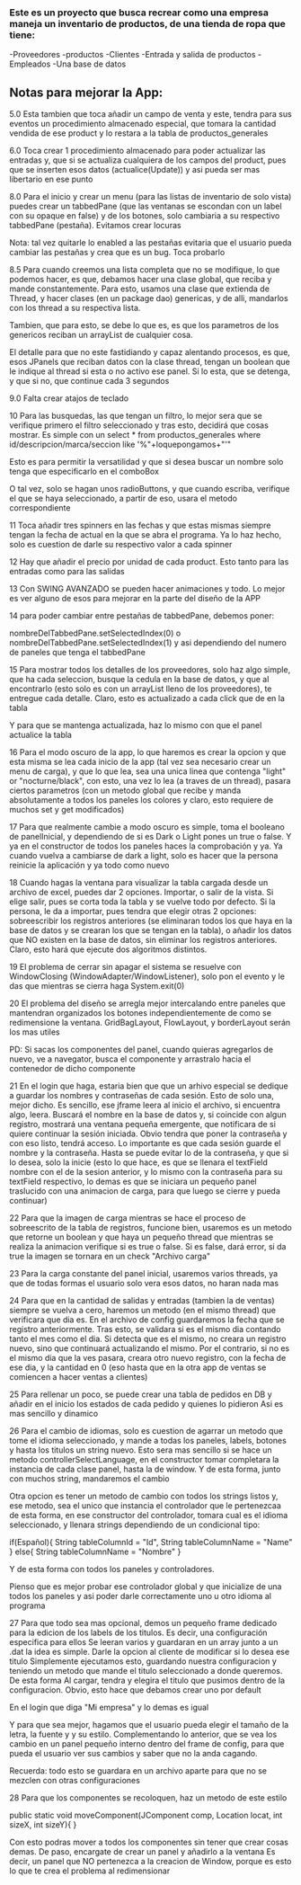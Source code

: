 ### Este es un proyecto que busca recrear como una empresa maneja un inventario de productos, de una tienda de ropa que tiene:

-Proveedores
-productos 
-Clientes
-Entrada y salida de productos
-Empleados
-Una base de datos


## Notas para mejorar la App:



5.0
Esta tambien que toca añadir un campo de venta y este, tendra para sus eventos un procedimiento almacenado especial, que tomara la cantidad vendida de ese product y lo restara a la tabla de productos_generales

6.0
Toca crear 1 procedimiento almacenado para poder actualizar las entradas y, que si se actualiza cualquiera de los campos del product, pues que se inserten esos datos (actualice(Update)) y asi pueda ser mas libertario en ese punto

8.0
Para el inicio y crear un menu (para las listas de inventario de solo vista) puedes crear un tabbedPane (que las ventanas se escondan con un label con su opaque en false) y de los botones, solo cambiaria a su respectivo tabbedPane (pestaña). Evitamos crear locuras 

Nota: tal vez quitarle lo enabled a las pestañas evitaria que el usuario pueda cambiar las pestañas y crea que es un bug. Toca probarlo

8.5
Para cuando creemos una lista completa que no se modifique, lo que podemos hacer, es que, debamos hacer una clase global, que reciba y mande constantemente. Para esto, usamos una clase que extienda de Thread, y hacer clases (en un package dao) genericas, y de alli, mandarlos con los thread a su respectiva lista. 

Tambien, que para esto, se debe lo que es, es que los parametros de los genericos reciban un arrayList de cualquier cosa. 

El detalle para que no este fastidiando y capaz alentando procesos, es que, esos JPanels que reciban datos con la clase thread, tengan un boolean que le indique al thread si esta o no activo ese panel. Si lo esta, que se detenga, y que si no, que continue cada 3 segundos

9.0
Falta crear atajos de teclado

10
Para las busquedas, las que tengan un filtro, lo mejor sera que se verifique primero el filtro seleccionado y tras esto, decidirá que cosas mostrar. Es simple con un select * from productos_generales where id/descripcion/marca/seccion like '%"+loquepongamos+"'"

Esto es para permitir la versatilidad y que si desea buscar un nombre solo tenga que especificarlo en el comboBox

O tal vez, solo se hagan unos radioButtons, y que cuando escriba, verifique el que se haya seleccionado, a partir de eso, usara el metodo correspondiente

11
Toca añadir tres spinners en las fechas y que estas mismas siempre tengan la fecha de actual en la que se abra el programa. Ya lo haz hecho, solo es cuestion de darle su respectivo valor a cada spinner

12
Hay que añadir el precio por unidad de cada product. Esto tanto para las entradas como para las salidas

13
Con SWING AVANZADO se pueden hacer animaciones y todo. Lo mejor es ver alguno de esos para mejorar en la parte del diseño de la APP

14
para poder cambiar entre pestañas de tabbedPane, debemos poner:

nombreDelTabbedPane.setSelectedIndex(0) o nombreDelTabbedPane.setSelectedIndex(1) y asi dependiendo del numero de paneles que tenga el tabbedPane

15
Para mostrar todos los detalles de los proveedores, solo haz algo simple, que ha cada seleccion, busque la cedula en la base de datos, y que al encontrarlo (esto solo es con un arrayList lleno de los proveedores), te entregue cada detalle. Claro, esto es actualizado a cada click que de en la tabla

Y para que se mantenga actualizada, haz lo mismo con que el panel actualice la tabla

16
Para el modo oscuro de la app, lo que haremos es crear la opcion y que esta misma se lea cada inicio de la app (tal vez sea necesario crear un menu de carga), y que lo que lea, sea una unica linea que contenga "light" or "nocturne/black", con esto, una vez lo lea (a traves de un thread), pasara ciertos parametros (con un metodo global que recibe y manda absolutamente a todos los paneles los colores y claro, esto requiere de muchos set y get modificados)

17
Para que realmente cambie a modo oscuro es simple, toma el booleano de panelInicial, y dependiendo de si es Dark o Light pones un true o false. Y ya en el constructor de todos los paneles haces la comprobación y ya. Ya cuando vuelva a cambiarse de dark a light, solo es hacer que la persona reinicie la aplicación y ya todo como nuevo

18
Cuando hagas la ventana para visualizar la tabla cargada desde un archivo de excel, puedes dar 2 opciones. Importar, o salir de la vista. Si elige salir, pues se corta toda la tabla y se vuelve todo por defecto. Si la persona, le da a importar, pues tendra que elegir otras 2 opciones: sobreescribir los registros anteriores (se eliminaran todos los que haya en la base de datos y se crearan los que se tengan en la tabla), o añadir los datos que NO existen en la base de datos, sin eliminar los registros anteriores. Claro, esto hará que ejecute dos algoritmos distintos.

19
El problema de cerrar sin apagar el sistema se resuelve con WindowClosing (WindowAdapter/WindowListener), solo pon el evento y le das que mientras se cierra haga System.exit(0)

20
El problema del diseño se arregla mejor intercalando entre paneles que mantendran organizados los botones independientemente de como se redimensione la ventana. GridBagLayout, FlowLayout, y borderLayout serán los mas utiles

PD: Si sacas los componentes del panel, cuando quieras agregarlos de nuevo, ve a navegator, busca el componente y arrastralo hacia el contenedor de dicho componente

21
En el login que haga, estaria bien que que un arhivo especial se dedique a guardar los nombres y contraseñas de cada sesión. 
Esto de solo una, mejor dicho. Es sencillo, ese jframe leera al inicio el archivo, si encuentra algo, leera. 
Buscará el nombre en la base de datos y, si coincide con algun registro, 
mostrará una ventana pequeña emergente, que notificara de si quiere continuar la sesión iniciada. 
Obvio tendra que poner la contraseña y con eso listo, tendrá acceso. 
Lo importante es que cada sesión guarde el nombre y la contraseña. 
Hasta se puede evitar lo de la contraseña, y que si lo desea, 
solo la inicie (esto lo que hace, es que se llenara el textField nombre con el de la sesion anterior, y lo mismo 
con la contraseña para su textField respectivo, lo demas es que se iniciara un pequeño panel
traslucido con una animacion de carga, para que luego se cierre y pueda continuar)

22
Para que la imagen de carga mientras se hace el proceso de sobreescrito de la tabla de registros, funcione bien, usaremos es un metodo 
que retorne un boolean y que haya un pequeño thread que mientras se realiza la animacion verifique si es true o false. 
Si es false, dará error, si da true la imagen se tornara en un check "Archivo carga"

23
Para la carga constante del panel inicial, usaremos varios threads, ya que de todas formas el usuario solo vera esos datos, no haran nada mas

24
Para que en la cantidad de salidas y entradas (tambien la de ventas) siempre se vuelva a cero, haremos un metodo (en el mismo thread) que
verificara que dia es. En el archivo de config guardaremos la fecha que se registro anteriormente. Tras esto, se validara si es el mismo dia
contando tanto el mes como el dia. Si detecta que es el mismo, no creara un registro nuevo, sino que continuará actualizando el mismo. Por el
contrario, si no es el mismo dia que la ves pasara, creara otro nuevo registro, con la fecha de ese dia, y la cantidad en 0 (eso hasta que
en la otra app de ventas se comiencen a hacer ventas a clientes)

25
Para rellenar un poco, se puede crear una tabla de pedidos en DB y añadir en el inicio los estados de cada pedido y quienes lo pidieron
Asi es mas sencillo y dinamico

26
Para el cambio de idiomas, solo es cuestion de agarrar un metodo que tome el idioma seleccionado, y mande a todas los paneles, labels, botones
y hasta los titulos un string nuevo. Esto sera mas sencillo si se hace un metodo controllerSelectLanguage, en el constructor tomar completara la
instancia de cada clase panel, hasta la de window. Y de esta forma, junto con muchos string, mandaremos el cambio

Otra opcion es tener un metodo de cambio con todos los strings listos y, ese metodo, sea el unico que instancia el controlador que le pertenezcaa
de esta forma, en ese constructor del controlador, tomara cual es el idioma seleccionado, y llenara strings dependiendo de un condicional tipo:

if(Español){
String tableColumnId = "Id", String tableColumnName = "Name"
}
else{
String tableColumnName = "Nombre"
}

Y de esta forma con todos los paneles y controladores.

Pienso que es mejor probar ese controlador global y que inicialize de una todos los paneles y asi poder darle correctamente uno u otro idioma
al programa 


27
Para que todo sea mas opcional, demos un pequeño frame dedicado para la edicion de los labels de los titulos. Es decir, una configuración especifica para ellos
Se leeran varios y guardaran en un array junto a un .dat la idea es simple. Darle la opcion al cliente de modificar si lo desea ese titulo
Simplemente ejecutamos esto, guardando nuestra configuracion y teniendo un metodo que mande el titulo seleccionado a donde queremos. De esta forma
Al cargar, tendra y elegira el titulo que pusimos dentro de la configuracion. Obvio, esto hace que debamos crear uno por default

En el login que diga "Mi empresa" y lo demas es igual

Y para que sea mejor, hagamos que el usuario pueda elegir el tamaño de la letra, la fuente y y su estilo. 
Complementando lo anterior, que se vea los cambio en un panel pequeño interno dentro del frame de config, para que pueda el usuario ver sus cambios
y saber que no la anda cagando. 

Recuerda: todo esto se guardara en un archivo aparte para que no se mezclen con otras configuraciones

28
Para que los componentes se recoloquen, haz un metodo de este estilo

public static void moveComponent(JComponent comp, Location locat, int sizeX, int sizeY){
}

Con esto podras mover a todos los componentes sin tener que crear cosas demas. De paso, encargate de crear un panel y añadirlo a la ventana
Es decir, un panel que NO pertenezca a la creacion de Window, porque es esto lo que te crea el problema al redimensionar